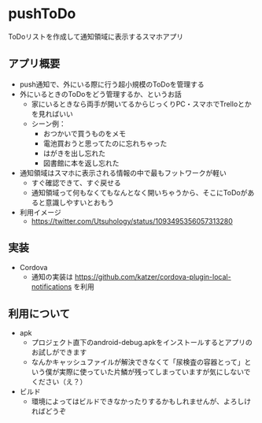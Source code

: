 # pushToDo
ToDoリストを作成して通知領域に表示するスマホアプリ

## アプリ概要
- push通知で、外にいる際に行う超小規模のToDoを管理する
- 外にいるときのToDoをどう管理するか、というお話
  - 家にいるときなら両手が開いてるからじっくりPC・スマホでTrelloとかを見ればいい
  - シーン例：
    - おつかいで買うものをメモ
    - 電池買おうと思ってたのに忘れちゃった
    - はがきを出し忘れた
    - 図書館に本を返し忘れた
- 通知領域はスマホに表示される情報の中で最もフットワークが軽い
  - すぐ確認できて、すぐ戻せる
  - 通知領域って何もなくてもなんとなく開いちゃうから、そこにToDoがあると意識しやすいとおもう
- 利用イメージ
  - https://twitter.com/Utsuhology/status/1093495356057313280

## 実装
- Cordova
  - 通知の実装は https://github.com/katzer/cordova-plugin-local-notifications を利用

## 利用について
- apk
  - プロジェクト直下のandroid-debug.apkをインストールするとアプリのお試しができます
  - なんかキャッシュファイルが解決できなくて「尿検査の容器とって」という僕が実際に使っていた片鱗が残ってしまっていますが気にしないでください（え？）
- ビルド
  - 環境によってはビルドできなかったりするかもしれませんが、よろしければどうぞ
